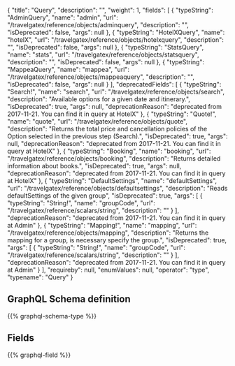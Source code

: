 {
  "title": "Query",
  "description": "",
  "weight": 1,
  "fields": [
    {
      "typeString": "AdminQuery",
      "name": "admin",
      "url": "/travelgatex/reference/objects/adminquery",
      "description": "",
      "isDeprecated": false,
      "args": null
    },
    {
      "typeString": "HotelXQuery",
      "name": "hotelX",
      "url": "/travelgatex/reference/objects/hotelxquery",
      "description": "",
      "isDeprecated": false,
      "args": null
    },
    {
      "typeString": "StatsQuery",
      "name": "stats",
      "url": "/travelgatex/reference/objects/statsquery",
      "description": "",
      "isDeprecated": false,
      "args": null
    },
    {
      "typeString": "MappeaQuery",
      "name": "mappea",
      "url": "/travelgatex/reference/objects/mappeaquery",
      "description": "",
      "isDeprecated": false,
      "args": null
    }
  ],
  "deprecatedFields": [
    {
      "typeString": "Search!",
      "name": "search",
      "url": "/travelgatex/reference/objects/search",
      "description": "Available options for a given date and itinerary.",
      "isDeprecated": true,
      "args": null,
      "deprecationReason": "deprecated from 2017-11-21. You can find it in query at HotelX"
    },
    {
      "typeString": "Quote!",
      "name": "quote",
      "url": "/travelgatex/reference/objects/quote",
      "description": "Returns the total price and cancellation policies of the Option selected in the previous step (Search).",
      "isDeprecated": true,
      "args": null,
      "deprecationReason": "deprecated from 2017-11-21. You can find it in query at HotelX"
    },
    {
      "typeString": "Booking",
      "name": "booking",
      "url": "/travelgatex/reference/objects/booking",
      "description": "Returns detailed information about books.",
      "isDeprecated": true,
      "args": null,
      "deprecationReason": "deprecated from 2017-11-21. You can find it in query at HotelX"
    },
    {
      "typeString": "DefaultSettings",
      "name": "defaultSettings",
      "url": "/travelgatex/reference/objects/defaultsettings",
      "description": "Reads defaultSettings of the given group",
      "isDeprecated": true,
      "args": [
        {
          "typeString": "String!",
          "name": "groupCode",
          "url": "/travelgatex/reference/scalars/string",
          "description": ""
        }
      ],
      "deprecationReason": "deprecated from 2017-11-21. You can find it in query at Admin"
    },
    {
      "typeString": "Mapping!",
      "name": "mapping",
      "url": "/travelgatex/reference/objects/mapping",
      "description": "Returns the mapping for a group, is necessary specify the group.",
      "isDeprecated": true,
      "args": [
        {
          "typeString": "String!",
          "name": "groupCode",
          "url": "/travelgatex/reference/scalars/string",
          "description": ""
        }
      ],
      "deprecationReason": "deprecated from 2017-11-21. You can find it in query at Admin"
    }
  ],
  "requireby": null,
  "enumValues": null,
  "operator": "type",
  "typename": "Query"
}
## GraphQL Schema definition

{{% graphql-schema-type %}}

## Fields

{{% graphql-field %}}
